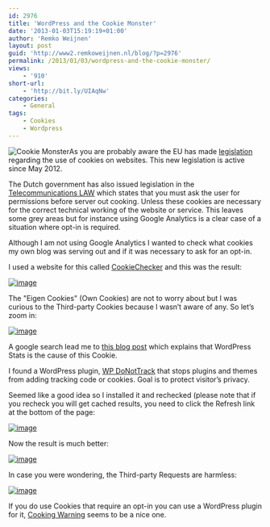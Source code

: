 ```yaml
---
id: 2976
title: 'WordPress and the Cookie Monster'
date: '2013-01-03T15:19:19+01:00'
author: 'Remko Weijnen'
layout: post
guid: 'http://www2.remkoweijnen.nl/blog/?p=2976'
permalink: /2013/01/03/wordpress-and-the-cookie-monster/
views:
    - '910'
short-url:
    - 'http://bit.ly/UIAqNw'
categories:
    - General
tags:
    - Cookies
    - Wordpress
---
```


![Cookie Monster](http://blogs.sfweekly.com/thesnitch/assets_c/2011/10/cookie_monster-thumb-250x224.jpg)As you are probably aware the EU has made [legislation](http://www.theeucookielaw.com/) regarding the use of cookies on websites. This new legislation is active since May 2012.

The Dutch government has also issued legislation in the [Telecommunications LAW](http://www.rijksoverheid.nl/onderwerpen/ict/veilig-online-en-e-privacy/internetbezoek-volgen-met-cookies) which states that you must ask the user for permissions before server out cooking. Unless these cookies are necessary for the correct technical working of the website or service. This leaves some grey areas but for instance using Google Analytics is a clear case of a situation where opt-in is required.

Although I am not using Google Analytics I wanted to check what cookies my own blog was serving out and if it was necessary to ask for an opt-in.

I used a website for this called [CookieChecker](http://www.cookiechecker.nl/) and this was the result:

[![image](http://192.168.40.25:8081/wp-content/uploads/2013/01/image_thumb7.png "image")](http://192.168.40.25:8081/wp-content/uploads/2013/01/image7.png)

The "Eigen Cookies" (Own Cookies) are not to worry about but I was curious to the Third-party Cookies because I wasn’t aware of any. So let’s zoom in:

[![image](http://192.168.40.25:8081/wp-content/uploads/2013/01/image_thumb8.png "image")](http://192.168.40.25:8081/wp-content/uploads/2013/01/image8.png)

A google search lead me to [this blog post](http://www.keptlight.com/2011/03/wordpress-stats-and-quantcast-connection/) which explains that WordPress Stats is the cause of this Cookie.

I found a WordPress plugin, [WP DoNotTrack](http://wordpress.org/extend/plugins/wp-donottrack/) that stops plugins and themes from adding tracking code or cookies. Goal is to protect visitor’s privacy.

Seemed like a good idea so I installed it and rechecked (please note that if you recheck you will get cached results, you need to click the Refresh link at the bottom of the page:

[![image](http://192.168.40.25:8081/wp-content/uploads/2013/01/image_thumb9.png "image")](http://192.168.40.25:8081/wp-content/uploads/2013/01/image9.png)

Now the result is much better:

[![image](http://192.168.40.25:8081/wp-content/uploads/2013/01/image_thumb10.png "image")](http://192.168.40.25:8081/wp-content/uploads/2013/01/image10.png)

In case you were wondering, the Third-party Requests are harmless:

[![image](http://192.168.40.25:8081/wp-content/uploads/2013/01/image_thumb11.png "image")](http://192.168.40.25:8081/wp-content/uploads/2013/01/image11.png)

If you do use Cookies that require an opt-in you can use a WordPress plugin for it, [Cooking Warning](http://wordpress.org/extend/plugins/cookie-warning/) seems to be a nice one.